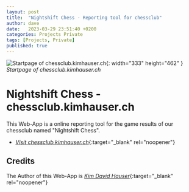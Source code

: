 ```yaml
---
layout: post
title:  "Nightshift Chess - Reporting tool for chessclub"
author: dave
date:   2023-03-29 23:51:40 +0200
categories: Projects Private
tags: [Projects, Private]
published: true
---
```


![Startpage of chessclub.kimhauser.ch](../../assets/img/projects/kundainfo.ch/kundainfo.ch-MainSite-2023-03-27-01.png){: width="333" height="462" }
_Startpage of chessclub.kimhauser.ch_

# Nightshift Chess - chessclub.kimhauser.ch
This Web-App is a online reporting tool for the game results of our chessclub named "Nightshift Chess".
- [_Visit chessclub.kimhauser.ch_](https://chessclub.kimhauser.ch){:target="_blank" rel="noopener"}


## Credits
The Author of this Web-App is [_Kim David Hauser_](https://kimhauser.ch){:target="_blank" rel="noopener"}